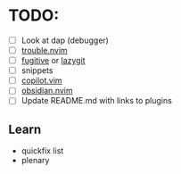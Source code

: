 # TODO:

- [ ] Look at dap (debugger)
- [ ] [trouble.nvim](https://github.com/folke/trouble.nvim)
- [ ] [fugitive](https://github.com/tpope/vim-fugitive) or [lazygit](https://github.com/kdheepak/lazygit.nvim)
- [ ] snippets
- [ ] [copilot.vim](https://github.com/github/copilot.vim)
- [ ] [obsidian.nvim](https://github.com/epwalsh/obsidian.nvim)
- [ ] Update README.md with links to plugins

## Learn

- quickfix list
- plenary
